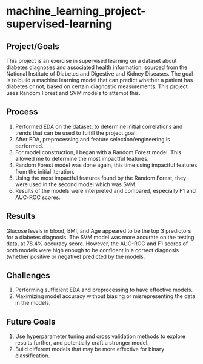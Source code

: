 # machine_learning_project-supervised-learning

## Project/Goals
This project is an exercise in supervised learning on a dataset about diabetes diagnoses and associated health information, sourced from the National Institute of Diabetes and Digestive and Kidney Diseases. The goal is to build a machine learning model that can predict whether a patient has diabetes or not, based on certain diagnostic measurements. This project uses Random Forest and SVM models to attempt this.

## Process
1. Performed EDA on the dataset, to determine initial correlations and trends that can be used to fulfill the project goal.
2. After EDA, preprocessing and feature selection/engineering is performed.
3. For model construction, I began with a Random Forest model. This allowed me to determine the most impactful features.
4. Random Forest model was done again, this time using impactful features from the initial iteration.
5. Using the most impactful features found by the Random Forest, they were used in the second model which was SVM.
6. Results of the models were interpreted and compared, especially F1 and AUC-ROC scores.

## Results
Glucose levels in blood, BMI, and Age appeared to be the top 3 predictors for a diabetes diagnosis. The SVM model was more accurate on the testing data, at 78.4% accuracy score. However, the AUC-ROC and F1 scores of both models were high enough to be confident in a correct diagnosis (whether positive or negative) predicted by the models.

## Challenges 
1. Performing sufficient EDA and preprocessing to have effective models.
2. Maximizing model accuracy without biasing or misrepresenting the data in the models.

## Future Goals
1. Use hyperparameter tuning and cross validation methods to explore results further, and potentially craft a stronger model.
2. Build different models that may be more effective for binary classification.

